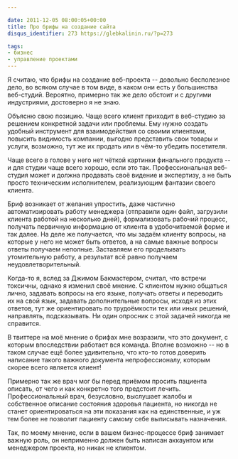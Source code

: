 ```yaml
---

date: 2011-12-05 08:00:05+00:00
title: Про брифы на создание сайта
disqus_identifier: 273 https://glebkalinin.ru/?p=273

tags:
- бизнес
- управление проектами
---
```


Я считаю, что брифы на создание веб-проекта -- довольно бесполезное дело, во всяком случае в том виде, в каком они есть у большинства веб-студий. Вероятно, примерно так же дело обстоит и с другими индустриями, достоверно я не знаю.




Объясню свою позицию. Чаще всего клиент приходит в веб-студию за решением конкретной задачи или проблемы. Ему нужно создать удобный инструмент для взаимодействия со своими клиентами, повысить видимость компании, выгодно представить свои товары и услуги, возможно, тут же их продать или в чём-то убедить посетителя.




Чаще всего в голове у него нет чёткой картинки финального продукта -- и для студии чаще всего хорошо, если это так. Профессиональная веб-студия может и должна продавать своё видение и экспертизу, а не быть просто техническим исполнителем, реализующим фантазии своего клиента.




<!-- more -->




Бриф возникает от желания упростить, даже частично автоматизировать работу менеджера (отправили один файл, загрузили клиента работой на несколько дней), формализовать рабочий процесс, получать первичную информацию от клиента в удобочитаемой форме и так далее. На деле же получается, что мы задаём клиенту вопросы, на которые у него не может быть ответов, а на самые важные вопросы ответы получаем неполные. Заставляем его проделывать утомительную работу, а результат всё равно получаем неудовлетворительный.




Когда-то я, вслед за Джимом Бакмастером, считал, что встречи токсичны, однако я изменил своё мнение. С клиентом нужно общаться лично, задавать вопросы на его языке, получать ответы и переводить их на свой язык, задавать дополнительные вопросы, исходя из этих ответов, тут же ориентировать по трудоёмкости тех или иных решений, направлять, подсказывать. Ни один опросник с этой задачей никогда не справится.




В твиттере на моё мнение о брифах мне возразили, что это документ, с которым впоследствии работает вся команда. Вполне возможно -- но в таком случае ещё более удивительно, что кто-то готов доверить написание такого важного документа непрофессионалу, которым скорее всего является клиент!




Примерно так же врач мог бы перед приёмом просить пациента описать, от чего и как конкретно того предстоит лечить. Профессиональный врач, безусловно, выслушает жалобы и собственное описание состояния здоровья пациента, но никогда не станет ориентироваться на эти показания как на единственные, и уж тем более не позволит пациенту самому себе выписывать назначения.




Так, по моему мнение, если в вашем бизнес-процессе бриф занимает важную роль, он неприменно должен быть написан аккаунтом или менеджером проекта, но никак не клиентом.
